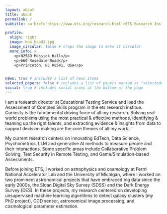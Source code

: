 ```yaml
---
layout: about
title: about
permalink: /
subtitle: <a href='https://www.ets.org/research.html'>ETS Research Institute </a> Driving innovations in measurement science to advance quality, equity and fairness.

profile:
  align: right
  image: Hao_head3.jpg
  image_circular: false # crops the image to make it circular
  more_info: >
    <p>N258D Messick Hall</p>
    <p>660 Rosedale Road</p>
    <p>Princeton, NJ 08541, USA</p>


news: true # includes a list of news items
selected_papers: false # includes a list of papers marked as "selected={true}"
social: true # includes social icons at the bottom of the page
---
```


I am a research director at Educational Testing Service and lead the Assessment of Complex Skills program in the ets research institue. Curiosity is the fundamental driving force of all my research. Solving real-world problems using the most practical & effective methods, identifying & teaming up the right talents, and extracting evidence & insights from data to support decision making are the core themes of all my work. 

My current research centers on innovating EdTech, Data Science, Psychometrics, LLM and generative AI methods to measure people and their interactions. Some specific areas include Collaborative Problem Solving, Test Security in Remote Testing, and Game/Simulation-based Assessments. 

Before joining ETS, I worked on astrophysics and cosmology at Fermi National Accelerator Lab and the University of Michigan, where I worked on two prominent astronomical projects that have embraced big data since the early 2000s, the Sloan Digital Sky Survey (SDSS) and the Dark Energy Survey (DES). In these projects, my research centered on developing unsupervised machine learning algorithms to detect galaxy clusters (my PhD project), CCD sensor, astronomical image processing, and cosmological parameter estimation. 
